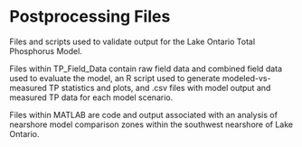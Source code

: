 # Postprocessing Files

Files and scripts used to validate output for the Lake Ontario Total Phosphorus Model.

Files within TP_Field_Data contain raw field data and combined field data used to evaluate the model,
an R script used to generate modeled-vs-measured TP statistics and plots, and .csv files with model output 
and measured TP data for each model scenario. 

Files within MATLAB are code and output associated with an analysis of nearshore model comparison zones within 
the southwest nearshore of Lake Ontario.
